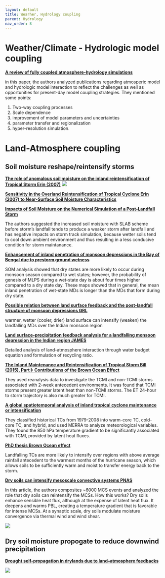 ```yaml
---
layout: default
title: Wearher, Hydrology coupling
parent: Hydrology
nav_order: 8
---
```


# Weather/Climate - Hydrologic model coupling

__[A review of fully coupled atmosphere-hydrology simulations](https://link.springer.com/article/10.1007/s11442-019-1610-5)__

in this paper, the authors analyzed publications regarding atmosperic model and hydrologic model interaction to reflect the challenges as well as opportunities for present-day model coupling strategies. They mentioned some points:

1. Two-way coupling processes
2. Scale dependence
3. improvement of model parameters and uncertainties
4. parameter transfer and regionalization
5. hyper-resolution simulation.

# Land-Atmosphere coupling

## Soil moisture reshape/reintensify storms

__[The role of anomalous soil moisture on the inland reintensification of Tropical Storm Erin (2007)](https://link.springer.com/article/10.1007/s11069-011-9966-6)__
<img src="https://media.springernature.com/full/springer-static/image/art%3A10.1007%2Fs11069-011-9966-6/MediaObjects/11069_2011_9966_Fig9_HTML.gif?as=webp">

__[Sensitivity in the Overland Reintensification of Tropical Cyclone Erin (2007) to Near-Surface Soil Moisture Characteristics](https://journals.ametsoc.org/view/journals/mwre/139/12/2011mwr3593.1.xml)__

__[Impacts of Soil Moisture on the Numerical Simulation of a Post-Landfall Storm](https://link.springer.com/article/10.1007%2Fs13351-019-8002-8)__

The authors suggested the increased soil moisture with SLAB scheme before storm’s landfall tends to produce a weaker storm after landfall and has negative impacts on storm track simulation, because wetter soils tend to cool down ambient environment and thus resulting in a less conducive condition for storm maintanance.

__[Enhancement of inland penetration of monsoon depressions in the Bay of Bengal due to prestorm ground wetness](https://agupubs.onlinelibrary.wiley.com/doi/full/10.1002/wrcr.20301)__

SOM analysis showed that dry states are more likely to occur during monsoon season compared to wet states; however, the probability of genesis of MLPS during a wet-state day is about four times higher compared to a dry state day. These maps showed that in general, the mean inland penetration of wet-state MDs is longer than the MDs that form during dry state.

__[Possible relation between land surface feedback and the post-landfall structure of monsoon depressions GRL](https://agupubs.onlinelibrary.wiley.com/doi/full/10.1029/2009GL037781)__

warmer, wetter (cooler, drier) land surface can intensify (weaken) the landfalling MDs over the Indian monsoon region

__[Land surface-precipitation feedback analysis for a landfalling monsoon depression in the Indian region JAMES](https://agupubs.onlinelibrary.wiley.com/doi/full/10.1002/2016MS000829)__

Detailed analysis of land-atmosphere interaction through water budget equation and formulation of recycling ratio.


__[The Inland Maintenance and Reintensification of Tropical Storm Bill (2015). Part I: Contributions of the Brown Ocean Effect](https://journals.ametsoc.org/view/journals/hydr/22/10/JHM-D-20-0150.1.xml#bib1)__

They used reanalysis data to investigate the TCMI and non-TCMI storms associated with 2-week antecedent environments. It was found that TCMI storms present greater latent heat than non-TCMI storms. The ET 24-hour to storm trajectory is also much greater for TCMI.

__[A global spatiotemporal analysis of inland tropical cyclone maintenance or intensification](https://rmets.onlinelibrary.wiley.com/doi/10.1002/joc.3693)__

They classified historical TCs from 1979-2008 into warm-core TC, cold-core TC, and hybrid, and used MERRA to analyze meteorological variables. They found the 850 hPa temperature gradient to be significantly associated with TCMI, provided by latent heat fluxes.

__[PhD thesis Brown Ocean effect](https://getd.libs.uga.edu/pdfs/andersen_theresa_k_201308_phd.pdf)__

Landfalling TCs are more likely to intensify over regions with above average rainfall antecedent to the warmest months of the hurricane season, which allows soils to be sufficiently warm and moist to transfer energy back to the storm.

__[Dry soils can intensify mesoscale convective systems PNAS](https://www.pnas.org/doi/10.1073/pnas.2007998117)__

In this article, the authors composites ~6000 MCS events and analyzed the role that dry soils can reintensify the MCSs.
How this works?
Dry soils enhance sensible heat flux, although at the expense of latent heat flux. It deepens and warms PBL, creating a temperature gradient that is favorable for intense MCSs. At a synaptic scale, dry soils modulate moisture convergence via thermal wind and wind shear.

<img src="https://www.pnas.org/cms/10.1073/pnas.2007998117/asset/c25251aa-7324-4907-baec-61251c252493/assets/images/large/pnas.2007998117fig05.jpg">

## Dry soil moisture propogate to reduce downwind precipitation

__[Drought self-propagation in drylands due to land–atmosphere feedbacks](https://www.nature.com/articles/s41561-022-00912-7)__

<img src="https://media.springernature.com/full/springer-static/image/art%3A10.1038%2Fs41561-022-00912-7/MediaObjects/41561_2022_912_Fig4_HTML.png?as=webp">
